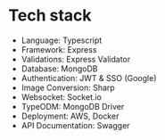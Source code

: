 # Tech stack

- Language: Typescript
- Framework: Express
- Validations: Express Validator
- Database: MongoDB
- Authentication: JWT & SSO (Google)
- Image Conversion: Sharp
- Websocket: Socket.io
- TypeODM: MongoDB Driver 
- Deployment: AWS, Docker
- API Documentation: Swagger
